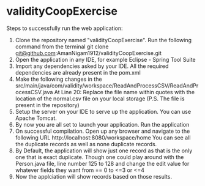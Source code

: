 # validityCoopExercise

Steps to successfully run the web application:

1. Clone the repository named "validityCoopExercise". Run the following command from the terminal
    git clone git@github.com:AmanNigam1912/validityCoopExercise.git 
2. Open the application in any IDE, for example Eclipse - Spring Tool Suite
3. Import any dependencies asked by your IDE. All the required dependencies are already present in the pom.xml 
4. Make the following changes in the src/main/java/com/validity/workspace/ReadAndProcessCSV/ReadAndProcessCSV.java
    At Line 20: Replace the file name within quotes with the location of the normal.csv file on your local storage
    (P.S. The file is present in the repository)
5. Setup the server on your IDE to serve up the application. You can use Apache Tomcat.
6. By now you are all set to launch your application. Run the application
7. On successful compilation. Open up any browser and navigate to the following URL
    http://localhost:8080/workspace/home
    You can see all the duplicate records as well as none duplicate records.
8. By Default, the application will show just one record as that is the only one that is exact duplicate. Though one could play         around with the Person.java file, line number 125 to 128 and change the edit value for whatever fields they want from == 0 to        <=3 or <=4
9. Now the applciation will show records based on those results.